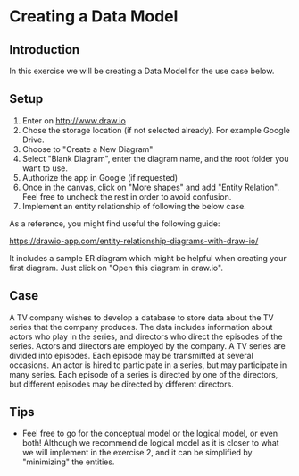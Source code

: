 # Creating a Data Model

## Introduction

In this exercise we will be creating a Data Model for the use case below.

## Setup

1. Enter on http://www.draw.io 
2. Chose the storage location (if not selected already). For example Google Drive.
3. Choose to "Create a New Diagram"
4. Select "Blank Diagram", enter the diagram name, and the root folder you want to use. 
5. Authorize the app in Google (if requested)
6. Once in the canvas, click on "More shapes" and add "Entity Relation". Feel free to uncheck the rest in order to avoid confusion.
7. Implement an entity relationship of following the below case.

As a reference, you might find useful the following guide:

https://drawio-app.com/entity-relationship-diagrams-with-draw-io/

It includes a sample ER diagram which might be helpful when creating your first diagram. Just click on "Open this diagram in draw.io".

## Case

A TV company wishes to develop a database to store data about the TV series that the company produces. The data includes information about actors who play in the series, and directors who direct the episodes of the series. Actors and directors are employed by the company. A TV series are divided into episodes. Each episode may be transmitted at several occasions. An actor is hired to participate in a series, but may participate in many series. Each episode of a series is directed by one of the directors, but different episodes may be directed by different directors.

## Tips

* Feel free to go for the conceptual model or the logical model, or even both! Although we recommend de logical model as it is closer to what we will implement in the exercise 2, and it can be simplified by "minimizing" the entities.
